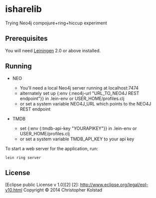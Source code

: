 # isharelib

Trying Neo4j compojure+ring+hiccup experiment

## Prerequisites

You will need [Leiningen][1] 2.0 or above installed.

[1]: https://github.com/technomancy/leiningen

## Running

* NEO
    * You'll need a local Neo4j server running at localhost:7474
    * alternately set up {:env {:neo4j-url "URL_TO_NEO4J REST endpoint"}} in .lein-env or USER_HOME/profiles.clj
    * or set a system variable NEO4J_URL which points to the NEO4J REST endpoint

* TMDB
    * set {:env {:tmdb-api-key "YOURAPIKEY"}} in .lein-env or USER_HOME/profiles.clj
    * or set a system variable TMDB_API_KEY to your api key

To start a web server for the application, run:

    lein ring server

## License
[Eclipse public License v 1.0][2]
[2]: http://www.eclipse.org/legal/epl-v10.html
Copyright © 2014 Christopher Kolstad